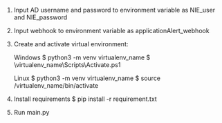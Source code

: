 1. Input AD username and password to environment variable as NIE_user and NIE_password
2. Input webhook to environment variable as applicationAlert_webhook
3. Create and activate virtual environment:
    
    Windows
    $ python3 -m venv virtualenv_name
    $ \virtualenv_name\Scripts\Activate.ps1

    Linux
    $ python3 -m venv virtualenv_name
    $ source /virtualenv_name/bin/activate

4. Install requirements
    $ pip install -r requirement.txt
5. Run main.py
